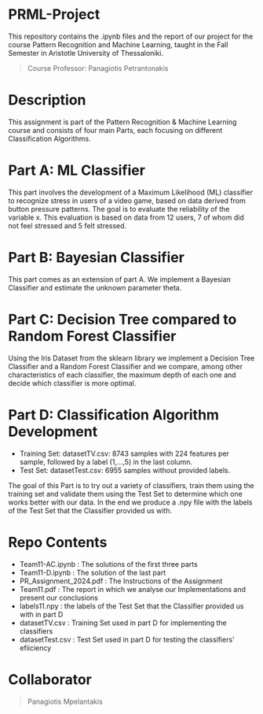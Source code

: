 # PRML-Project
This repository contains the .ipynb files and the report of our project for the course Pattern Recognition and Machine Learning, taught in the Fall Semester in Aristotle University of Thessaloniki.
> Course Professor: Panagiotis Petrantonakis 

# Description
This assignment is part of the Pattern Recognition & Machine Learning course and consists of four main Parts, each focusing on different Classification Algorithms.

# Part A: ML Classifier
This part involves the development of a Maximum Likelihood (ML) classifier to recognize stress in users of a video game, based on data derived from button pressure patterns. The goal is to evaluate the reliability of the variable x. This evaluation is based on data from 12 users, 7 of whom did not feel stressed and 5 felt stressed.

# Part B: Bayesian Classifier
This part comes as an extension of part A. We implement a Bayesian Classifier and estimate the unknown parameter theta.

# Part C: Decision Tree compared to Random Forest Classifier
Using the Iris Dataset from the sklearn library we implement a Decision Tree Classifier and a Random Forest Classifier and we compare, among other characteristics of each classifier, the maximum depth of each one and decide which classifier is more optimal.

# Part D: Classification Algorithm Development
- Training Set: datasetTV.csv:
8743 samples with 224 features per sample, followed by a label (1,...,5) in the last column.
- Test Set: datasetTest.csv:
6955 samples without provided labels.

The goal of this Part is to try out a variety of classifiers, train them using the training set and validate them using the Test Set to determine which one works better with our data. In the end we produce a .npy file with the labels of the Test Set that the Classifier provided us with.

# Repo Contents
- Team11-AC.ipynb : The solutions of the first three parts
- Team11-D.ipynb : The solution of the last part
- PR_Assignment_2024.pdf : The Instructions of the Assignment
- Team11.pdf : The report in which we analyse our Implementations and present our conclusions
- labels11.npy : the labels of the Test Set that the Classifier provided us with in part D
- datasetTV.csv : Training Set used in part D for implementing the classifiers
- datasetTest.csv :  Test Set used in part D for testing the classifiers' efiiciency

# Collaborator
> Panagiotis Mpelantakis
